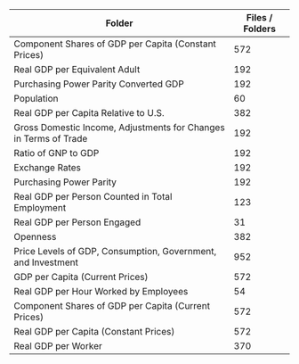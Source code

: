 | Folder                                                           |   Files / Folders |
|------------------------------------------------------------------|-------------------|
| Component Shares of GDP per Capita (Constant Prices)             |               572 |
| Real GDP per Equivalent Adult                                    |               192 |
| Purchasing Power Parity Converted GDP                            |               192 |
| Population                                                       |                60 |
| Real GDP per Capita Relative to U.S.                             |               382 |
| Gross Domestic Income, Adjustments for Changes in Terms of Trade |               192 |
| Ratio of GNP to GDP                                              |               192 |
| Exchange Rates                                                   |               192 |
| Purchasing Power Parity                                          |               192 |
| Real GDP per Person Counted in Total Employment                  |               123 |
| Real GDP per Person Engaged                                      |                31 |
| Openness                                                         |               382 |
| Price Levels of GDP, Consumption, Government, and Investment     |               952 |
| GDP per Capita (Current Prices)                                  |               572 |
| Real GDP per Hour Worked by Employees                            |                54 |
| Component Shares of GDP per Capita (Current Prices)              |               572 |
| Real GDP per Capita (Constant Prices)                            |               572 |
| Real GDP per Worker                                              |               370 |